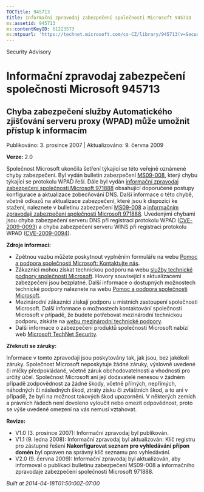 ```yaml
---
TOCTitle: 945713
Title: Informační zpravodaj zabezpečení společnosti Microsoft 945713
ms:assetid: 945713
ms:contentKeyID: 61223573
ms:mtpsurl: 'https://technet.microsoft.com/cs-CZ/library/945713(v=Security.10)'
---
```


Security Advisory

Informační zpravodaj zabezpečení společnosti Microsoft 945713
=============================================================

Chyba zabezpečení služby Automatického zjišťování serveru proxy (WPAD) může umožnit přístup k informacím
--------------------------------------------------------------------------------------------------------

Publikováno: 3. prosince 2007 | Aktualizováno: 9. června 2009

**Verze:** 2.0

Společnost Microsoft ukončila šetření týkající se této veřejně oznámené chyby zabezpečení. Byl vydán bulletin zabezpečení [MS09-008](http://go.microsoft.com/fwlink/?linkid=139821), který chybu týkající se protokolu WPAD řeší. Dále byl vydán [informační zpravodaj zabezpečení společnosti Microsoft 971888](http://technet.microsoft.com/security/advisory/971888) obsahující doporučené postupy konfigurace a aktualizace zobecňování DNS. Další informace o této chybě, včetně odkazů na aktualizace zabezpečení, které jsou k dispozici ke stažení, naleznete v bulletinu zabezpečení [MS09-008](http://go.microsoft.com/fwlink/?linkid=139821) a [informačním zpravodaji zabezpečení společnosti Microsoft 971888](http://technet.microsoft.com/security/advisory/971888). Uvedenými chybami jsou chyba zabezpečení serveru DNS při registraci protokolu WPAD ([CVE-2009-0093](http://www.cve.mitre.org/cgi-bin/cvename.cgi?name=cve-2009-0093)) a chyba zabezpečení serveru WINS při registraci protokolu WPAD ([CVE-2009-0094](http://www.cve.mitre.org/cgi-bin/cvename.cgi?name=cve-2009-0094)).

**Zdroje informací:**

-   Zpětnou vazbu můžete poskytnout vyplněním formuláře na webu [Pomoc a podpora společnosti Microsoft: Kontaktujte nás](https://support.microsoft.com/common/survey.aspx?scid=sw;en;1257&amp;showpage=1&amp;ws=technet&amp;sd=tech).
-   Zákazníci mohou získat technickou podporu na webu [služby technické podpory společnosti Microsoft](http://go.microsoft.com/fwlink/?linkid=21131). Hovory související s aktualizacemi zabezpečení jsou bezplatné. Další informace o dostupných možnostech technické podpory naleznete na webu [Pomoc a podpora společnosti Microsoft](http://support.microsoft.com/ln?=cs).
-   Mezinárodní zákazníci získají podporu u místních zastoupení společnosti Microsoft. Další informace o možnostech kontaktování společnosti Microsoft v případě, že budete potřebovat mezinárodní technickou podporu, získáte na [webu mezinárodní technické podpory](http://go.microsoft.com/fwlink/?linkid=21155).
-   Další informace o zabezpečení produktů společnosti Microsoft nabízí web [Microsoft TechNet Security](http://go.microsoft.com/fwlink/?linkid=21132).

**Zřeknutí se záruky:**

Informace v tomto zpravodaji jsou poskytovány tak, jak jsou, bez jakékoli záruky. Společnost Microsoft neposkytuje žádné záruky, výslovně uvedené či mlčky předpokládané, včetně záruk obchodovatelnosti a vhodnosti pro určitý účel. Společnost Microsoft ani její dodavatelé nenesou v žádném případě zodpovědnost za žádné škody, včetně přímých, nepřímých, náhodných či následných škod, ztráty zisku či zvláštních škod, a to ani v případě, že byli na možnost takových škod upozorněni. V některých zemích a právních řádech není dovoleno vyloučit nebo omezit odpovědnost, proto se výše uvedené omezení na vás nemusí vztahovat.

**Revize:**

-   V1.0 (3. prosince 2007): Informační zpravodaj byl publikován.
-   V1.1 (9. ledna 2008): Informační zpravodaj byl aktualizován: Klíč registru pro zástupné řešení **Nakonfigurovat seznam pro vyhledávání přípon domén** byl opraven na správný klíč seznamu pro vyhledávání.
-   V2.0 (9. června 2009): Informační zpravodaj byl aktualizován, aby informoval o publikaci bulletinu zabezpečení MS09-008 a informačního zpravodaje zabezpečení společnosti Microsoft 971888.

*Built at 2014-04-18T01:50:00Z-07:00*

